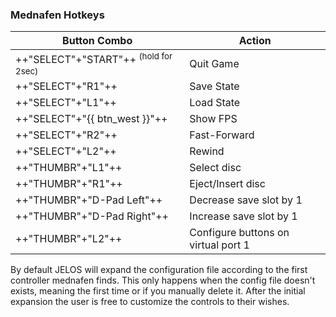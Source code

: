 ### Mednafen Hotkeys

| Button Combo | Action |
| -- | -- |
| ++"SELECT"+"START"++ <sup>(hold for 2sec)</sup> | Quit Game |
| ++"SELECT"+"R1"++ | Save State |
| ++"SELECT"+"L1"++ | Load State |
| ++"SELECT"+"{{ btn_west }}"++ | Show FPS |
| ++"SELECT"+"R2"++ | Fast-Forward |
| ++"SELECT"+"L2"++ | Rewind |
| ++"THUMBR"+"L1"++ | Select disc |
| ++"THUMBR"+"R1"++ | Eject/Insert disc |
| ++"THUMBR"+"D-Pad Left"++ | Decrease save slot by 1 |
| ++"THUMBR"+"D-Pad Right"++ | Increase save slot by 1 |
| ++"THUMBR"+"L2"++ | Configure buttons on virtual port 1 |

By default JELOS will expand the configuration file according to the first controller mednafen finds. This only happens when the config file doesn't exists, meaning the first time or if you manually delete it. After the initial expansion the user is free to customize the controls to their wishes.

